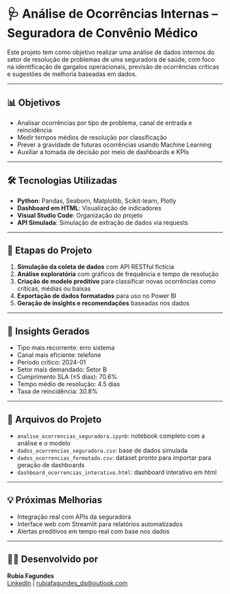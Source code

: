 # 🩺 Análise de Ocorrências Internas – Seguradora de Convênio Médico

Este projeto tem como objetivo realizar uma análise de dados internos do setor de resolução de problemas de uma seguradora de saúde, com foco na identificação de gargalos operacionais, previsão de ocorrências críticas e sugestões de melhoria baseadas em dados.

---

## 📊 Objetivos

- Analisar ocorrências por tipo de problema, canal de entrada e reincidência
- Medir tempos médios de resolução por classificação
- Prever a gravidade de futuras ocorrências usando Machine Learning
- Auxiliar a tomada de decisão por meio de dashboards e KPIs

---

## 🛠️ Tecnologias Utilizadas

- **Python**: Pandas, Seaborn, Matplotlib, Scikit-learn, Plotly
- **Dashboard em HTML**: Visualização de indicadores
- **Visual Studio Code**: Organização do projeto
- **API Simulada**: Simulação de extração de dados via requests

---

## 🧪 Etapas do Projeto

1. **Simulação da coleta de dados** com API RESTful fictícia
2. **Análise exploratória** com gráficos de frequência e tempo de resolução
3. **Criação de modelo preditivo** para classificar novas ocorrências como críticas, médias ou baixas
4. **Exportação de dados formatados** para uso no Power BI
5. **Geração de insights e recomendações** baseadas nos dados

---

## 🔮 Insights Gerados

- Tipo mais recorrente: erro sistema
- Canal mais eficiente: telefone
- Período crítico: 2024-01
- Setor mais demandado: Setor B
- Cumprimento SLA (≤5 dias): 70.6%
- Tempo médio de resolução: 4.5 dias
- Taxa de reincidência: 30.8%
---

## 📁 Arquivos do Projeto

- `analise_ocorrencias_seguradora.ipynb`: notebook completo com a análise e o modelo
- `dados_ocorrencias_seguradora.csv`: base de dados simulada
- `dados_ocorrencias_formatado.csv`: dataset pronto para importar para geração de dashboards
- `dashboard_ocorrencias_interativo.html`: dashboard interativo em html

---

## 💡 Próximas Melhorias

- Integração real com APIs da seguradora
- Interface web com Streamlit para relatórios automatizados
- Alertas preditivos em tempo real com base nos dados

---

## 👩‍💻 Desenvolvido por

**Rubia Fagundes**  
[LinkedIn](https://www.linkedin.com/in/rubiafagundes) | rubiafagundes_ds@outlook.com
